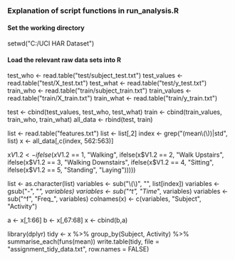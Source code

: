 ### Explanation of script functions in run_analysis.R

#### Set the working directory

setwd("C:/UCI HAR Dataset")

#### Load the relevant raw data sets into R

test_who <- read.table("test/subject_test.txt")
test_values <- read.table("test/X_test.txt")
test_what <- read.table("test/y_test.txt")
train_who <- read.table("train/subject_train.txt")
train_values <- read.table("train/X_train.txt")
train_what <- read.table("train/y_train.txt")

test <- cbind(test_values, test_who, test_what)
train <- cbind(train_values, train_who, train_what)
all_data <- rbind(test, train)

list <- read.table("features.txt")
list <- list[,2]
index <- grep("(mean\\(\\))|std", list)
x <- all_data[,c(index, 562:563)]

x$V1.2 <- ifelse(x$V1.2 == 1, "Walking", 
          ifelse(x$V1.2 == 2, "Walk Upstairs",
          ifelse(x$V1.2 == 3, "Walking Downstairs",
          ifelse(x$V1.2 == 4, "Sitting",
          ifelse(x$V1.2 == 5, "Standing", "Laying")))))

list <- as.character(list)
variables <- sub("\\(\\)", "", list[index])
variables <- gsub("-", "_", variables)
variables <- sub("^t", "Time_", variables)
variables <- sub("^f", "Freq_", variables)
colnames(x) <- c(variables, "Subject", "Activity")

a <- x[,1:66]
b <- x[,67:68]
x <- cbind(b,a)

library(dplyr)
tidy <- x %>% group_by(Subject, Activity) %>% summarise_each(funs(mean))
write.table(tidy, file = "assignment_tidy_data.txt", row.names = FALSE)
